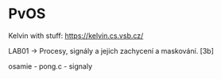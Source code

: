 # PvOS

Kelvin with stuff: https://kelvin.cs.vsb.cz/

LAB01 -> Procesy, signály a jejich zachycení a maskování. [3b]




osamie - pong.c - signaly

